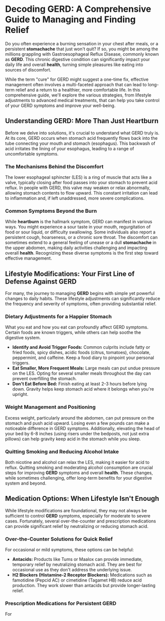 # Decoding GERD: A Comprehensive Guide to Managing and Finding Relief

Do you often experience a burning sensation in your chest after meals, or a persistent **stomachache** that just won't quit? If so, you might be among the millions grappling with Gastroesophageal Reflux Disease, commonly known as **GERD**. This chronic digestive condition can significantly impact your daily life and overall **health**, turning simple pleasures like eating into sources of discomfort.

While the term "cure" for GERD might suggest a one-time fix, effective management often involves a multi-faceted approach that can lead to long-term relief and a return to a healthier, more comfortable life. In this comprehensive guide, we'll explore the various strategies, from lifestyle adjustments to advanced medical treatments, that can help you take control of your GERD symptoms and improve your well-being.

## Understanding GERD: More Than Just Heartburn

Before we delve into solutions, it's crucial to understand what GERD truly is. At its core, GERD occurs when stomach acid frequently flows back into the tube connecting your mouth and stomach (esophagus). This backwash of acid irritates the lining of your esophagus, leading to a range of uncomfortable symptoms.

### The Mechanisms Behind the Discomfort

The lower esophageal sphincter (LES) is a ring of muscle that acts like a valve, typically closing after food passes into your stomach to prevent acid reflux. In people with GERD, this valve may weaken or relax abnormally, allowing stomach contents to flow upward. This constant irritation can lead to inflammation and, if left unaddressed, more severe complications.

### Common Symptoms Beyond the Burn

While **heartburn** is the hallmark symptom, GERD can manifest in various ways. You might experience a sour taste in your mouth, regurgitation of food or sour liquid, or difficulty swallowing. Some individuals also report a persistent cough, hoarseness, or a chronic sore throat. The discomfort can sometimes extend to a general feeling of unease or a dull **stomachache** in the upper abdomen, making daily activities challenging and impacting overall **health**. Recognizing these diverse symptoms is the first step toward effective management.

## Lifestyle Modifications: Your First Line of Defense Against GERD

For many, the journey to managing **GERD** begins with simple yet powerful changes to daily habits. These lifestyle adjustments can significantly reduce the frequency and severity of symptoms, often providing substantial relief.

### Dietary Adjustments for a Happier Stomach

What you eat and how you eat can profoundly affect GERD symptoms. Certain foods are known triggers, while others can help soothe the digestive system.

*   **Identify and Avoid Trigger Foods:** Common culprits include fatty or fried foods, spicy dishes, acidic foods (citrus, tomatoes), chocolate, peppermint, and caffeine. Keep a food diary to pinpoint your personal triggers.
*   **Eat Smaller, More Frequent Meals:** Large meals can put undue pressure on the LES. Opting for several smaller meals throughout the day can prevent overfilling the stomach.
*   **Don't Eat Before Bed:** Finish eating at least 2-3 hours before lying down. Gravity helps keep stomach acid where it belongs when you're upright.

### Weight Management and Positioning

Excess weight, particularly around the abdomen, can put pressure on the stomach and push acid upward. Losing even a few pounds can make a noticeable difference in GERD symptoms. Additionally, elevating the head of your bed by 6-8 inches (using risers under the bedposts, not just extra pillows) can help gravity keep acid in the stomach while you sleep.

### Quitting Smoking and Reducing Alcohol Intake

Both nicotine and alcohol can relax the LES, making it easier for acid to reflux. Quitting smoking and moderating alcohol consumption are crucial steps for improving **GERD** symptoms and overall **health**. These changes, while sometimes challenging, offer long-term benefits for your digestive system and beyond.

## Medication Options: When Lifestyle Isn't Enough

While lifestyle modifications are foundational, they may not always be sufficient to control **GERD** symptoms, especially for moderate to severe cases. Fortunately, several over-the-counter and prescription medications can provide significant relief by neutralizing or reducing stomach acid.

### Over-the-Counter Solutions for Quick Relief

For occasional or mild symptoms, these options can be helpful:

*   **Antacids:** Products like Tums or Maalox can provide immediate, temporary relief by neutralizing stomach acid. They are best for occasional use as they don't address the underlying issue.
*   **H2 Blockers (Histamine-2 Receptor Blockers):** Medications such as famotidine (Pepcid AC) or cimetidine (Tagamet HB) reduce acid production. They work slower than antacids but provide longer-lasting relief.

### Prescription Medications for Persistent GERD

For